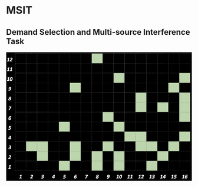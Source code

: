 # MSIT
## Demand Selection and Multi-source Interference Task 
![Demand Selection Choices](/Demand_Selection_Choices.png)
